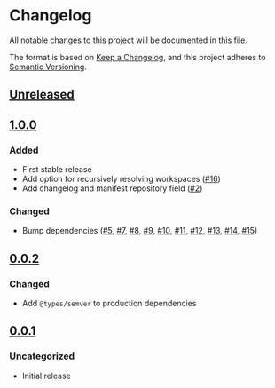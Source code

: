 # Changelog
All notable changes to this project will be documented in this file.

The format is based on [Keep a Changelog](https://keepachangelog.com/en/1.0.0/),
and this project adheres to [Semantic Versioning](https://semver.org/spec/v2.0.0.html).

## [Unreleased]

## [1.0.0]
### Added
- First stable release
- Add option for recursively resolving workspaces ([#16](https://github.com/MetaMask/action-utils/pull/16))
- Add changelog and manifest repository field ([#2](https://github.com/MetaMask/action-utils/pull/2))

### Changed
- Bump dependencies ([#5](https://github.com/MetaMask/action-utils/pull/5), [#7](https://github.com/MetaMask/action-utils/pull/7), [#8](https://github.com/MetaMask/action-utils/pull/8), [#9](https://github.com/MetaMask/action-utils/pull/9), [#10](https://github.com/MetaMask/action-utils/pull/10), [#11](https://github.com/MetaMask/action-utils/pull/11), [#12](https://github.com/MetaMask/action-utils/pull/12), [#13](https://github.com/MetaMask/action-utils/pull/13), [#14](https://github.com/MetaMask/action-utils/pull/14), [#15](https://github.com/MetaMask/action-utils/pull/15))

## [0.0.2]
### Changed
- Add `@types/semver` to production dependencies

## [0.0.1]
### Uncategorized
- Initial release

[Unreleased]: https://github.com/MetaMask/action-utils/compare/v1.0.0...HEAD
[1.0.0]: https://github.com/MetaMask/action-utils/compare/v0.0.2...v1.0.0
[0.0.2]: https://github.com/MetaMask/action-utils/compare/v0.0.1...v0.0.2
[0.0.1]: https://github.com/MetaMask/action-utils/releases/tag/v0.0.1
